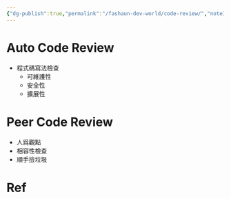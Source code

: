```yaml
---
{"dg-publish":true,"permalink":"/fashaun-dev-world/code-review/","noteIcon":""}
---
```


# Auto Code Review
- 程式碼寫法檢查
	- 可維護性
	- 安全性
	- 擴展性

# Peer Code Review
- 人爲觀點
- 相容性檢查
- 順手撿垃圾

# Ref